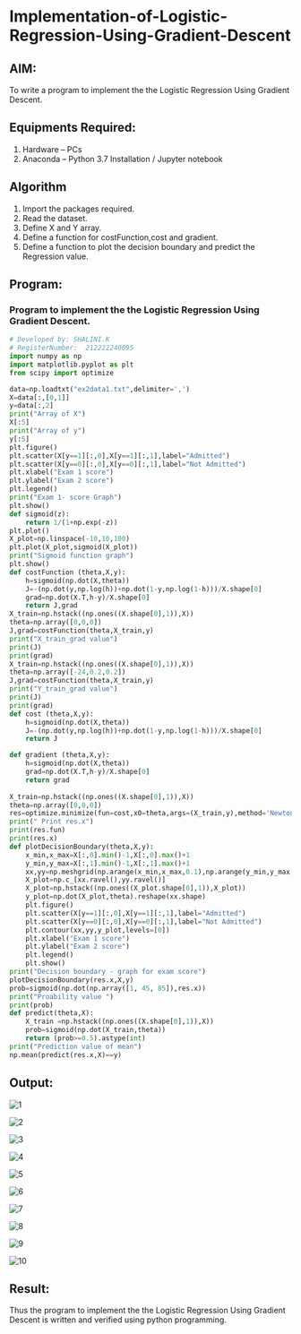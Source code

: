 # Implementation-of-Logistic-Regression-Using-Gradient-Descent

## AIM:
To write a program to implement the the Logistic Regression Using Gradient Descent.

## Equipments Required:
1. Hardware – PCs
2. Anaconda – Python 3.7 Installation / Jupyter notebook

## Algorithm
1. Import the packages required.
2. Read the dataset.
3. Define X and Y array.
4. Define a function for costFunction,cost and gradient.
5. Define a function to plot the decision boundary and predict the Regression value.

## Program:
### Program to implement the the Logistic Regression Using Gradient Descent.
```py
# Developed by: SHALINI.K
# RegisterNumber:  212222240095
import numpy as np
import matplotlib.pyplot as plt
from scipy import optimize

data=np.loadtxt("ex2data1.txt",delimiter=',')
X=data[:,[0,1]]
y=data[:,2]
print("Array of X") 
X[:5]
print("Array of y") 
y[:5]
plt.figure()
plt.scatter(X[y==1][:,0],X[y==1][:,1],label="Admitted")
plt.scatter(X[y==0][:,0],X[y==0][:,1],label="Not Admitted")
plt.xlabel("Exam 1 score")
plt.ylabel("Exam 2 score")
plt.legend()
print("Exam 1- score Graph")
plt.show()
def sigmoid(z):
    return 1/(1+np.exp(-z))
plt.plot()
X_plot=np.linspace(-10,10,100)
plt.plot(X_plot,sigmoid(X_plot))
print("Sigmoid function graph")
plt.show()
def costFunction (theta,X,y):
    h=sigmoid(np.dot(X,theta))
    J=-(np.dot(y,np.log(h))+np.dot(1-y,np.log(1-h)))/X.shape[0]
    grad=np.dot(X.T,h-y)/X.shape[0]
    return J,grad
X_train=np.hstack((np.ones((X.shape[0],1)),X))
theta=np.array([0,0,0])
J,grad=costFunction(theta,X_train,y)
print("X_train_grad value")
print(J)
print(grad)
X_train=np.hstack((np.ones((X.shape[0],1)),X))
theta=np.array([-24,0.2,0.2])
J,grad=costFunction(theta,X_train,y)
print("Y_train_grad value")
print(J)
print(grad)
def cost (theta,X,y):
    h=sigmoid(np.dot(X,theta))
    J=-(np.dot(y,np.log(h))+np.dot(1-y,np.log(1-h)))/X.shape[0]
    return J

def gradient (theta,X,y):
    h=sigmoid(np.dot(X,theta))
    grad=np.dot(X.T,h-y)/X.shape[0]
    return grad 
   
X_train=np.hstack((np.ones((X.shape[0],1)),X))
theta=np.array([0,0,0])
res=optimize.minimize(fun=cost,x0=theta,args=(X_train,y),method='Newton-CG',jac=gradient)
print(" Print res.x")
print(res.fun)
print(res.x)   
def plotDecisionBoundary(theta,X,y):
    x_min,x_max=X[:,0].min()-1,X[:,0].max()+1
    y_min,y_max=X[:,1].min()-1,X[:,1].max()+1
    xx,yy=np.meshgrid(np.arange(x_min,x_max,0.1),np.arange(y_min,y_max,0.1))
    X_plot=np.c_[xx.ravel(),yy.ravel()]
    X_plot=np.hstack((np.ones((X_plot.shape[0],1)),X_plot))
    y_plot=np.dot(X_plot,theta).reshape(xx.shape)
    plt.figure()
    plt.scatter(X[y==1][:,0],X[y==1][:,1],label="Admitted")
    plt.scatter(X[y==0][:,0],X[y==0][:,1],label="Not Admitted")
    plt.contour(xx,yy,y_plot,levels=[0])
    plt.xlabel("Exam 1 score")
    plt.ylabel("Exam 2 score")
    plt.legend()
    plt.show()  
print("Decision boundary - graph for exam score")
plotDecisionBoundary(res.x,X,y)
prob=sigmoid(np.dot(np.array([1, 45, 85]),res.x))
print("Proability value ")
print(prob)
def predict(theta,X):
    X_train =np.hstack((np.ones((X.shape[0],1)),X))
    prob=sigmoid(np.dot(X_train,theta))
    return (prob>=0.5).astype(int)
print("Prediction value of mean")
np.mean(predict(res.x,X)==y)

```

## Output:
![1](https://github.com/shalinikannan23/-Implementation-of-Logistic-Regression-Using-Gradient-Descent/assets/118656529/4c68e40e-3945-4836-8d82-06c65dd83ef5)

![2](https://github.com/shalinikannan23/-Implementation-of-Logistic-Regression-Using-Gradient-Descent/assets/118656529/681774f8-6006-4015-ab83-4d0ef73b56b9)

![3](https://github.com/shalinikannan23/-Implementation-of-Logistic-Regression-Using-Gradient-Descent/assets/118656529/95f47b4e-8f31-4b66-acef-8c52928a190d)

![4](https://github.com/shalinikannan23/-Implementation-of-Logistic-Regression-Using-Gradient-Descent/assets/118656529/a146f0fd-7ae3-421f-aed3-843b4b6bccd0)

![5](https://github.com/shalinikannan23/-Implementation-of-Logistic-Regression-Using-Gradient-Descent/assets/118656529/ca1e5830-e845-4ceb-92d1-48c9584d3d99)

![6](https://github.com/shalinikannan23/-Implementation-of-Logistic-Regression-Using-Gradient-Descent/assets/118656529/9e211658-4dad-48af-99f8-a855eb5d4ad1)

![7](https://github.com/shalinikannan23/-Implementation-of-Logistic-Regression-Using-Gradient-Descent/assets/118656529/e4bc03b8-1ac6-4797-87c7-74ea6579db22)

![8](https://github.com/shalinikannan23/-Implementation-of-Logistic-Regression-Using-Gradient-Descent/assets/118656529/ae9dfe14-cd80-4953-9f5e-074d9b85ecf9)

![9](https://github.com/shalinikannan23/-Implementation-of-Logistic-Regression-Using-Gradient-Descent/assets/118656529/6e2cdfec-28fb-4bca-b76f-a07908d9145d)

![10](https://github.com/shalinikannan23/-Implementation-of-Logistic-Regression-Using-Gradient-Descent/assets/118656529/ccf62739-379f-4b62-8634-98ee89693767)

## Result:
Thus the program to implement the the Logistic Regression Using Gradient Descent is written and verified using python programming.

